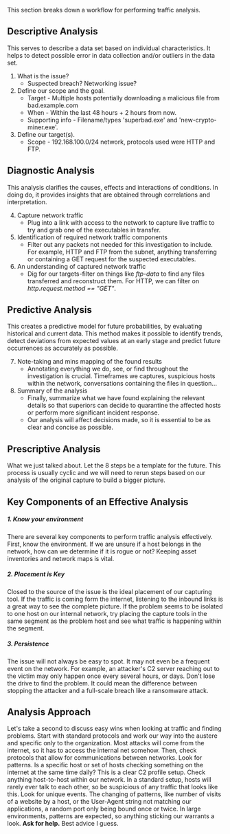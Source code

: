 This section breaks down a workflow for performing traffic analysis.

## Descriptive Analysis

This serves to describe a data set based on individual characteristics. It helps to detect possible error in data collection and/or outliers in the data set.

1. What is the issue?
	- Suspected breach? Networking issue?
2. Define our scope and the goal.
	- Target - Multiple hosts potentially downloading a malicious file from bad.example.com
	- When - Within the last 48 hours + 2 hours from now.
	- Supporting info - Filename/types 'superbad.exe' and 'new-crypto-miner.exe'.
3. Define our target(s).
	- Scope - 192.168.100.0/24 network, protocols used were HTTP and FTP.

## Diagnostic Analysis

This analysis clarifies the causes, effects and interactions of conditions. In doing do, it provides insights that are obtained through correlations and interpretation.

4. Capture network traffic
	- Plug into a link with access to the network to capture live traffic to try and grab one of the executables in transfer.
5. Identification of required network traffic components
	- Filter out any packets not needed for this investigation to include. For example, HTTP and FTP from the subnet, anything transferring or containing a GET request for the suspected executables.
6. An understanding of captured network traffic
	- Dig for our targets-filter on things like _ftp-data_ to find any files transferred and reconstruct them. For HTTP, we can filter on _http.request.method == "GET"_.

## Predictive Analysis

This creates a predictive model for future probabilities, by evaluating historical and current data. This method makes it possible to identify trends, detect deviations from expected values at an early stage and predict future occurrences as accurately as possible.

7. Note-taking and mins mapping of the found results
	- Annotating everything we do, see, or find throughout the investigation is crucial. Timeframes we captures, suspicious hosts within the network, conversations containing the files in question...
8. Summary of the analysis
	- Finally, summarize what we have found explaining the relevant details so that superiors can decide to quarantine the affected hosts or perform more significant incident response.
	- Our analysis will affect decisions made, so it is essential to be as clear and concise as possible.

## Prescriptive Analysis

What we just talked about. Let the 8 steps be a template for the future.
This process is usually cyclic and we will need to rerun steps based on our analysis of the original capture to build a bigger picture.

## Key Components of an Effective Analysis

##### 1. Know your environment
There are several key components to perform traffic analysis effectively. First, know the environment. If we are unsure if a host belongs in the network, how can we determine if it is rogue or not?
Keeping asset inventories and network maps is vital.

##### 2. Placement is Key
Closed to the source of the issue is the ideal placement of our capturing tool. If the traffic is coming form the internet, listening to the inbound links is a great way to see the complete picture.
If the problem seems to be isolated to one host on our internal network, try placing the capture tools in the same segment as the problem host and see what traffic is happening within the segment.

##### 3. Persistence
The issue will not always be easy to spot. It may not even be a frequent event on the network. For example, an attacker's C2 server reaching out to the victim may only happen once every several hours, or days.
Don't lose the drive to find the problem. It could mean the difference between stopping the attacker and a full-scale breach like a ransomware attack.

## Analysis Approach

Let's take a second to discuss easy wins when looking at traffic and finding problems.
Start with standard protocols and work our way into the austere and specific only to the organization. Most attacks will come from the internet, so it has to access the internal net somehow.
Then, check protocols that allow for communications between networks.
Look for patterns. Is a specific host or set of hosts checking something on the internet at the same time daily? This is a clear C2 profile setup.
Check anything host-to-host within our network. In a standard setup, hosts will rarely ever talk to each other, so be suspicious of any traffic that looks like this.
Look for unique events. The changing of patterns, like number of visits of a website by a host, or the User-Agent string not matching our applications, a random port only being bound once or twice.
In large environments, patterns are expected, so anything sticking our warrants a look.
**Ask for help.** Best advice I guess.
